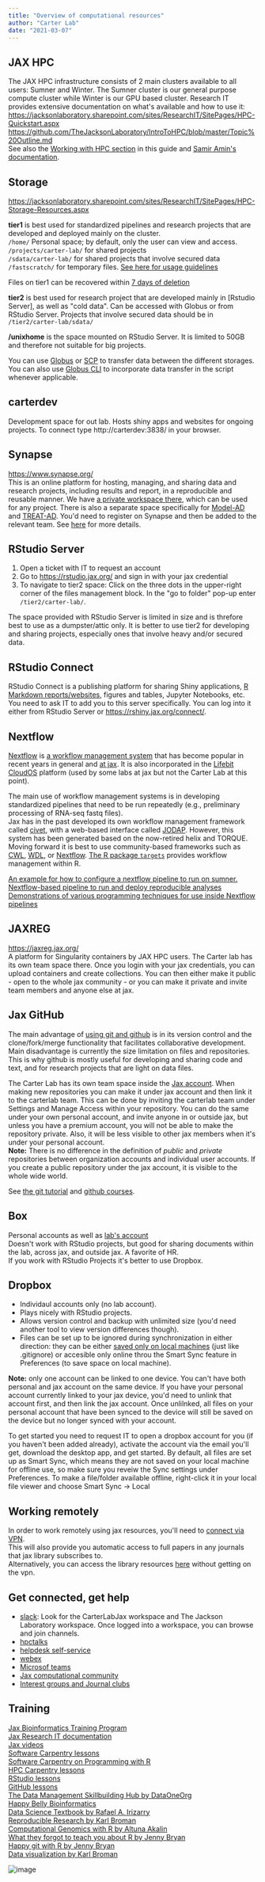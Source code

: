 ```yaml
---
title: "Overview of computational resources"
author: "Carter Lab"
date: "2021-03-07"
---
```




## JAX HPC
The JAX HPC infrastructure consists of 2 main clusters available to all users: Sumner and Winter.  The Sumner cluster is our general purpose compute cluster while Winter is our GPU based cluster.
Research IT provides extensive documentation on what's available and how to use it:  
https://jacksonlaboratory.sharepoint.com/sites/ResearchIT/SitePages/HPC-Quickstart.aspx  
https://github.com/TheJacksonLaboratory/IntroToHPC/blob/master/Topic%20Outline.md  
See also the [Working with HPC section](Working_with_hpc.html) in this guide and [Samir Amin's documentation](https://sumner.verhaaklab.com/).

## Storage
https://jacksonlaboratory.sharepoint.com/sites/ResearchIT/SitePages/HPC-Storage-Resources.aspx
  
**tier1** is best used for standardized pipelines and research projects that are developed and deployed mainly on the cluster.  
`/home/` Personal space; by default, only the user can view and access.  
`/projects/carter-lab/` for shared projects  
`/sdata/carter-lab/` for shared projects that involve secured data  
`/fastscratch/` for temporary files. [See here for usage guidelines](https://jacksonlaboratory.sharepoint.com/sites/ResearchIT/SitePages/Fastscratch-Guidelines-and-Usage.aspx)

Files on tier1 can be recovered within [7 days of deletion](https://jacksonlaboratory.sharepoint.com/sites/ResearchIT/SitePages/Recovering-Data-from-the-.snapshot-Directory.aspx)  

**tier2** is best used for research project that are developed mainly in [Rstudio Server], as well as "cold data". Can be accessed with Globus or from RStudio Server. Projects that involve secured data should be in `/tier2/carter-lab/sdata/`

**/unixhome** is the space mounted on RStudio Server. It is limited to 50GB and therefore not suitable for big projects.

You can use [Globus](https://jacksonlaboratory.sharepoint.com/sites/ResearchIT/SitePages/Globus-Data-Transfers.aspx) or [SCP](https://haydenjames.io/linux-securely-copy-files-using-scp/) to transfer data between the different storages. You can also use [Globus CLI](https://docs.globus.org/cli/quickstart/) to incorporate data transfer in the script whenever applicable.  

## carterdev
Development space for out lab. Hosts shiny apps and websites for ongoing projects. To connect type http://carterdev:3838/ in your browser.

## Synapse
https://www.synapse.org/  
This is an online platform for hosting, managing, and sharing data and research projects, including results and report, in a reproducible and reusable manner. We have [a private workspace there](https://www.synapse.org/#!Synapse:syn23573590/wiki/), which can be used for any project. There is also a separate space specifically for [Model-AD](https://www.synapse.org/#!Synapse:syn7419026/wiki/586126) and [TREAT-AD](https://www.synapse.org/#!Synapse:syn21532474). You'd need to register on Synapse and then be added to the relevant team. See [here](Acquiring_and_sharing_data.html) for more details. 

## RStudio Server

1. Open a ticket with IT to request an account
2. Go to https://rstudio.jax.org/ and sign in with your jax credential  
3. To navigate to tier2 space: Click on the three dots in the upper-right corner of the files management block. In the "go to folder" pop-up enter `/tier2/carter-lab/`.  

The space provided with RStudio Server is limited in size and is threfore best to use as a dumpster/attic only. It is better to use tier2 for developing and sharing projects, especially ones that involve heavy and/or secured data.

## RStudio Connect
RStudio Connect is a publishing platform for sharing Shiny applications, [R Markdown reports/websites](Publishing.html#Making_websites_from_Rmarkdown_files), figures and tables, Jupyter Notebooks, etc.
You need to ask IT to add you to this server specifically. You can log into it either from RStudio Server or https://rshiny.jax.org/connect/.

## Nextflow
[Nextflow](https://www.nextflow.io/) is [a workflow management system](https://www.biorxiv.org/content/10.1101/2020.08.04.236208v1.full) that has become popular in recent years in general and [at jax](https://github.com/lifebit-ai/jax-tutorial). It is also incorporated in the [Lifebit CloudOS](https://jacksonlaboratory.sharepoint.com/sites/CloudOS) platform (used by some labs at jax but not the Carter Lab at this point).

The main use of workflow management systems is in developing standardized pipelines that need to be run repeatedly (e.g., preliminary processing of RNA-seq fastq files).  
Jax has in the past developed its own workflow management framework called [civet](https://github.com/TheJacksonLaboratory/civet), with a web-based interface called [JODAP](https://bitbucket.jax.org/projects/CIV/repos/wiki/browse/home.md). However, this system has been generated based on the now-retired helix and TORQUE. Moving forward it is best to use community-based frameworks such as [CWL](https://www.commonwl.org/), [WDL](https://openwdl.org/), or [Nextflow](https://www.nextflow.io/). [The R package `targets`](https://books.ropensci.org/targets/) provides workflow management within R.

[An example for how to configure a nextflow pipeline to run on sumner.](https://bitbucket.jax.org/users/peera/repos/prepare_genome/browse/nextflow.config)  
[Nextflow-based pipeline to run and deploy reproducible analyses](https://github.com/grst/universal_analysis_pipeline)  
[Demonstrations of various programming techniques for use inside Nextflow pipelines](https://github.com/stevekm/nextflow-demos)  

## JAXREG
https://jaxreg.jax.org/  
A platform for Singularity containers by JAX HPC users. The Carter lab has its own team space there. Once you login with your jax credentials, you can upload containers and create collections. You can then either make it public - open to the whole jax community - or you can make it private and invite team members and anyone else at jax.

## Jax GitHub
The main advantage of [using git and github](Organizing_projects.html#Working_with_Git_and_GitHub) is in its version control and the clone/fork/merge functionality that facilitates collaborative development. Main disadvantage is currently the size limitation on files and repositories. This is why github is mostly useful for developing and sharing code and text, and for research projects that are light on data files. 

The Carter Lab has its own team space inside the [Jax account](https://github.com/TheJacksonLaboratory). When making new repositories you can make it under jax account and then link it to the carterlab team. This can be done by inviting the carterlab team under Settings and Manage Access within your repository. You can do the same under your own personal account, and invite anyone in or outside jax, but unless you have a premium account, you will not be able to make the repository private. Also, it will be less visible to other jax members when it's under your personal account.  
**Note:** There is no difference in the definition of *public* and *private* repositories between organization accounts and individual user accounts. If you create a public repository under the jax account, it is visible to the whole wide world.   

See [the git tutorial](https://git-scm.com/book/en/v2) and [github courses](https://lab.github.com/).  

## Box
Personal accounts as well as [lab's account](https://thejacksonlaboratory.ent.box.com/folder/49919058619)  
Doesn't work with RStudio projects, but good for sharing documents within the lab, across jax, and outside jax. A favorite of HR.  
If you work with RStudio Projects it's better to use Dropbox.    

## Dropbox 

* Individaul accounts only (no lab account).  
* Plays nicely with RStudio projects.  
* Allows version control and backup with unlimited size (you'd need another tool to view version differences though).  
* Files can be set up to be ignored during synchronization in either direction: they can be either [saved only on local machines](https://help.dropbox.com/files-folders/restore-delete/ignored-files) (just like .gitignore) or accesible only online throu the Smart Sync feature in Preferences (to save space on local machine).   

**Note:** only one account can be linked to one device. You can't have both personal and jax account on the same device. If you have your personal account currently linked to your jax device, you'd need to unlink that account first, and then link the jax account. Once unlilnked, all files on your personal account that have been synced to the device will still be saved on the device but no longer synced with your account.  

To get started you need to request IT to open a dropbox account for you (if you haven't been added already), activate the account via the email you'll get, download the desktop app, and get started. By default, all files are set up as Smart Sync, which means they are not saved on your local machine for offline use, so make sure you reveiw the Sync settings under Preferences. To make a file/folder available offline, right-click it in your local file viewer and choose Smart Sync -> Local

## Working remotely
In order to work remotely using jax resources, you'll need to [connect via VPN](https://jacksonlaboratory.sharepoint.com/sites/DigitalWorkspace/SitePages/How-To-Use-VPN.aspx).   
This will also provide you automatic access to full papers in any journals that jax library subscribes to.  
Alternatively, you can access the library resources [here](https://login.ezproxy.jax.org/login) without getting on the vpn. 

## Get connected, get help

* [slack](https://jacksonlaboratory.sharepoint.com/sites/IT/SitePages/How-to-use-Slack.aspx): Look for the CarterLabJax workspace and The Jackson Laboratory workspace. Once logged into a workspace, you can browse and join channels.  
* [hpctalks](https://hpctalk.jax.org/)
* [helpdesk self-service](https://jax.service-now.com/jax)
* [webex](https://jacksonlaboratory.sharepoint.com/sites/IT/SitePages/Webex-Meetings-Introduction.aspx)
* [Microsof teams](https://jacksonlaboratory.sharepoint.com/sites/DigitalWorkspace/SitePages/Teams-and-Office-365-Groups.aspx)
* [Jax computational community](https://jacksonlaboratory.sharepoint.com/sites/ComputationalCommunity?CT=1568310418608&OR=OWA-NT&CID=be6f5659-d728-0441-53b8-d1f0e03afba6)
* [Interest groups and Journal clubs](https://jacksonlaboratory.sharepoint.com/:x:/r/sites/ResearchResources/_layouts/15/Doc.aspx?sourcedoc=%7B3C15F833-3032-4560-831B-D6F02A6E6757%7D&file=Interest%20Groups%20and%20Journal%20Clubs%2009.2020.xlsx&action=default&mobileredirect=true&DefaultItemOpen=1)

## Training
[Jax Bioinformatics Training Program](https://jacksonlaboratory.sharepoint.com/sites/JAXBioinformaticsTrainingProgram)  
[Jax Research IT documentation](https://jacksonlaboratory.sharepoint.com/sites/ResearchIT/SitePages/Documentation.aspx)  
[Jax videos](http://jaxbhflash02.jax.org/index/default.aspx)   
[Software Carpentry lessons](https://carpentries.org/community-lessons/)  
[Software Carpentry on Programming with R](https://swcarpentry.github.io/r-novice-inflammation/)  
[HPC Carpentry lessons](https://www.hpc-carpentry.org/)  
[RStudio lessons](https://education.rstudio.com/)  
[GitHub lessons](https://lab.github.com/)  
[The Data Management Skillbuilding Hub by DataOneOrg](https://dataoneorg.github.io/Education/)  
[Happy Belly Bioinformatics](https://astrobiomike.github.io/)  
[Data Science Textbook by Rafael A. Irizarry](https://rafalab.github.io/dsbook/)  
[Reproducible Research by Karl Broman](https://kbroman.org/steps2rr/)  
[Computational Genomics with R by Altuna Akalin](https://compgenomr.github.io/book/)  
[What they forgot to teach you about R by Jenny Bryan](https://rstats.wtf/)  
[Happy git with R by Jenny Bryan](https://happygitwithr.com/)  
[Data visualization by Karl Broman](https://www.youtube.com/watch?v=Ssso_5X1UPs&t=63s)  

![image](images/googling.jpg)
